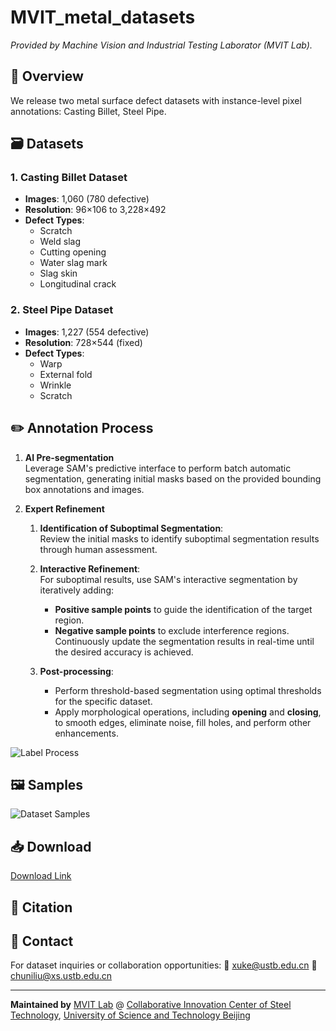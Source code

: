 # MVIT_metal_datasets
*Provided by Machine Vision and Industrial Testing Laborator (MVIT Lab).*

## 📌 Overview
We release two metal surface defect datasets with instance-level pixel annotations: Casting Billet, Steel Pipe.

## 🗃️ Datasets
### 1. Casting Billet Dataset
- **Images**: 1,060 (780 defective)
- **Resolution**: 96×106 to 3,228×492
- **Defect Types**:
  - Scratch
  - Weld slag 
  - Cutting opening
  - Water slag mark
  - Slag skin
  - Longitudinal crack

### 2. Steel Pipe Dataset
- **Images**: 1,227 (554 defective) 
- **Resolution**: 728×544 (fixed)
- **Defect Types**:
  - Warp
  - External fold
  - Wrinkle 
  - Scratch

## ✏️ Annotation Process

1. **AI Pre-segmentation**  
   Leverage SAM's predictive interface to perform batch automatic segmentation, generating initial masks based on the provided bounding box annotations and images.

2. **Expert Refinement**  
   1. **Identification of Suboptimal Segmentation**:  
      Review the initial masks to identify suboptimal segmentation results through human assessment.

   2. **Interactive Refinement**:  
      For suboptimal results, use SAM's interactive segmentation by iteratively adding:  
      - **Positive sample points** to guide the identification of the target region.  
      - **Negative sample points** to exclude interference regions.  
      Continuously update the segmentation results in real-time until the desired accuracy is achieved.

   3. **Post-processing**:  
      - Perform threshold-based segmentation using optimal thresholds for the specific dataset.  
      - Apply morphological operations, including **opening** and **closing**, to smooth edges, eliminate noise, fill holes, and perform other enhancements.

![Label Process](samples/label_process.png)

## 🖼️ Samples
![Dataset Samples](samples/datasets.png)

## 📥 Download
[Download Link](https://pan.baidu.com/s/1uYLvkAdRHw3TKjiJIHuO1A?pwd=uk4f)

## 📜 Citation

## 📧 Contact
For dataset inquiries or collaboration opportunities:  📧 [xuke@ustb.edu.cn](mailto:xuke@ustb.edu.cn) 📧 [chuniliu@xs.ustb.edu.cn](mailto:chuniliu@xs.ustb.edu.cn)

---

**Maintained by** [MVIT Lab](https://cicst.ustb.edu.cn/rcpy/yjsds/bssds1/2d415f8ca1f54cc6abafe9b7c10ba665.htm) @ [Collaborative Innovation Center of Steel Technology](https://cicst.ustb.edu.cn/), [University of Science and Technology Beijing](https://www.ustb.edu.cn)

